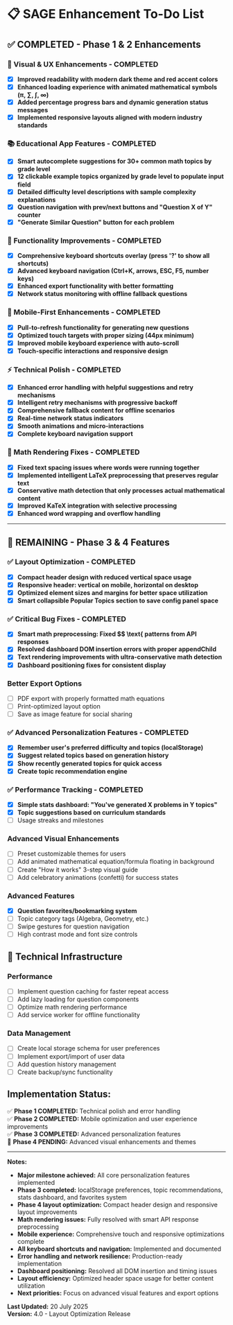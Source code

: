 # 📋 SAGE Enhancement To-Do List

## ✅ COMPLETED - Phase 1 & 2 Enhancements

### 🎨 Visual & UX Enhancements - COMPLETED
- [x] **Improved readability with modern dark theme and red accent colors**
- [x] **Enhanced loading experience with animated mathematical symbols (π, ∑, ∫, ∞)**
- [x] **Added percentage progress bars and dynamic generation status messages**
- [x] **Implemented responsive layouts aligned with modern industry standards**

### 📚 Educational App Features - COMPLETED  
- [x] **Smart autocomplete suggestions for 30+ common math topics by grade level**
- [x] **12 clickable example topics organized by grade level to populate input field**
- [x] **Detailed difficulty level descriptions with sample complexity explanations**
- [x] **Question navigation with prev/next buttons and "Question X of Y" counter**
- [x] **"Generate Similar Question" button for each problem**

### 🚀 Functionality Improvements - COMPLETED
- [x] **Comprehensive keyboard shortcuts overlay (press '?' to show all shortcuts)**
- [x] **Advanced keyboard navigation (Ctrl+K, arrows, ESC, F5, number keys)**
- [x] **Enhanced export functionality with better formatting**
- [x] **Network status monitoring with offline fallback questions**

### 📱 Mobile-First Enhancements - COMPLETED
- [x] **Pull-to-refresh functionality for generating new questions**
- [x] **Optimized touch targets with proper sizing (44px minimum)**
- [x] **Improved mobile keyboard experience with auto-scroll**
- [x] **Touch-specific interactions and responsive design**

### ⚡ Technical Polish - COMPLETED
- [x] **Enhanced error handling with helpful suggestions and retry mechanisms**
- [x] **Intelligent retry mechanisms with progressive backoff**
- [x] **Comprehensive fallback content for offline scenarios**
- [x] **Real-time network status indicators**
- [x] **Smooth animations and micro-interactions**
- [x] **Complete keyboard navigation support**

### 🔧 Math Rendering Fixes - COMPLETED
- [x] **Fixed text spacing issues where words were running together**
- [x] **Implemented intelligent LaTeX preprocessing that preserves regular text**
- [x] **Conservative math detection that only processes actual mathematical content**
- [x] **Improved KaTeX integration with selective processing**
- [x] **Enhanced word wrapping and overflow handling**

---

## 🎯 REMAINING - Phase 3 & 4 Features

### ✅ Layout Optimization - COMPLETED
- [x] **Compact header design with reduced vertical space usage**
- [x] **Responsive header: vertical on mobile, horizontal on desktop**
- [x] **Optimized element sizes and margins for better space utilization**
- [x] **Smart collapsible Popular Topics section to save config panel space**

### ✅ Critical Bug Fixes - COMPLETED
- [x] **Smart math preprocessing: Fixed $$ \\text{ patterns from API responses**
- [x] **Resolved dashboard DOM insertion errors with proper appendChild**
- [x] **Text rendering improvements with ultra-conservative math detection**
- [x] **Dashboard positioning fixes for consistent display**

### Better Export Options
- [ ] PDF export with properly formatted math equations
- [ ] Print-optimized layout option
- [ ] Save as image feature for social sharing

### ✅ Advanced Personalization Features - COMPLETED
- [x] **Remember user's preferred difficulty and topics (localStorage)**
- [x] **Suggest related topics based on generation history**
- [x] **Show recently generated topics for quick access**
- [x] **Create topic recommendation engine**

### ✅ Performance Tracking - COMPLETED
- [x] **Simple stats dashboard: "You've generated X problems in Y topics"**
- [x] **Topic suggestions based on curriculum standards**
- [ ] Usage streaks and milestones

### Advanced Visual Enhancements
- [ ] Preset customizable themes for users
- [ ] Add animated mathematical equation/formula floating in background
- [ ] Create "How it works" 3-step visual guide
- [ ] Add celebratory animations (confetti) for success states

### Advanced Features
- [x] **Question favorites/bookmarking system**
- [ ] Topic category tags (Algebra, Geometry, etc.)
- [ ] Swipe gestures for question navigation
- [ ] High contrast mode and font size controls

## 🔧 Technical Infrastructure

### Performance
- [ ] Implement question caching for faster repeat access
- [ ] Add lazy loading for question components
- [ ] Optimize math rendering performance
- [ ] Add service worker for offline functionality

### Data Management
- [ ] Create local storage schema for user preferences
- [ ] Implement export/import of user data
- [ ] Add question history management
- [ ] Create backup/sync functionality

## **Implementation Status:**
✅ **Phase 1 COMPLETED:** Technical polish and error handling  
✅ **Phase 2 COMPLETED:** Mobile optimization and user experience improvements  
✅ **Phase 3 COMPLETED:** Advanced personalization features  
🎯 **Phase 4 PENDING:** Advanced visual enhancements and themes  

---

**Notes:**
- **Major milestone achieved:** All core personalization features implemented
- **Phase 3 completed:** localStorage preferences, topic recommendations, stats dashboard, and favorites system
- **Phase 4 layout optimization:** Compact header design and responsive layout improvements
- **Math rendering issues:** Fully resolved with smart API response preprocessing
- **Mobile experience:** Comprehensive touch and responsive optimizations complete
- **All keyboard shortcuts and navigation:** Implemented and documented
- **Error handling and network resilience:** Production-ready implementation
- **Dashboard positioning:** Resolved all DOM insertion and timing issues
- **Layout efficiency:** Optimized header space usage for better content utilization
- **Next priorities:** Focus on advanced visual features and export options

**Last Updated:** 20 July 2025  
**Version:** 4.0 - Layout Optimization Release
